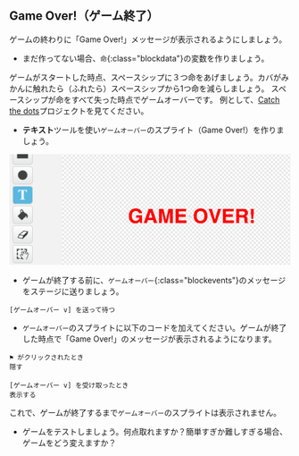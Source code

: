 ## Game Over!（ゲーム終了）

ゲームの終わりに「Game Over!」メッセージが表示されるようにしましょう。

+ まだ作ってない場合、`命`{:class="blockdata"}の変数を作りましょう。

ゲームがスタートした時点、スペースシップに３つ命をあげましょう。カバがみかんに触れたら（ふれたら）スペースシップから1つ命を減らしましょう。 スペースシップが命をすべて失った時点でゲームオーバーです。 例として、[Catch the dots](https://codeclubprojects.org/en-GB/scratch/catch-the-dots/)プロジェクトを見てください。 

+ **テキスト**ツールを使い`ゲームオーバー`のスプライト（Game Over!）を作りましょう。

![スクリーンショット](images/invaders-game-over.png)

+ ゲームが終了する前に、`ゲームオーバー`{:class="blockevents"}のメッセージをステージに送りましょう。

```blocks
[ゲームオーバー v] を送って待つ
```

+ `ゲームオーバー`のスプライトに以下のコードを加えてください。ゲームが終了した時点で「Game Over!」のメッセージが表示されるようになります。

```blocks
⚑ がクリックされたとき
隠す

[ゲームオーバー v] を受け取ったとき
表示する
```

これで、ゲームが終了するまで`ゲームオーバー`のスプライトは表示されません。

+ ゲームをテストしましょう。何点取れますか？簡単すぎか難しすぎる場合、ゲームをどう変えますか？